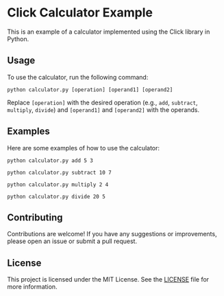 # Click Calculator Example

This is an example of a calculator implemented using the Click library in Python.

## Usage

To use the calculator, run the following command:

```shell
python calculator.py [operation] [operand1] [operand2]
```

Replace `[operation]` with the desired operation (e.g., `add`, `subtract`, `multiply`, `divide`) and `[operand1]` and `[operand2]` with the operands.

## Examples

Here are some examples of how to use the calculator:

```shell
python calculator.py add 5 3
```

```shell
python calculator.py subtract 10 7
```

```shell
python calculator.py multiply 2 4
```

```shell
python calculator.py divide 20 5
```

## Contributing

Contributions are welcome! If you have any suggestions or improvements, please open an issue or submit a pull request.

## License

This project is licensed under the MIT License. See the [LICENSE](LICENSE) file for more information.
